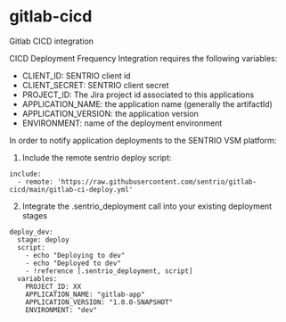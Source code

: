 # gitlab-cicd
Gitlab CICD integration

CICD Deployment Frequency Integration requires the following variables:

* CLIENT_ID: SENTRIO client id
* CLIENT_SECRET: SENTRIO client secret
* PROJECT_ID: The Jira project id associated to this applications
* APPLICATION_NAME: the application name (generally the artifactId)
* APPLICATION_VERSION: the application version
* ENVIRONMENT: name of the deployment environment

In order to notify application deployments to the SENTRIO VSM platform:

1. Include the remote sentrio deploy script:

```
include:
  - remote: 'https://raw.githubusercontent.com/sentrio/gitlab-cicd/main/gitlab-ci-deploy.yml'
```

2. Integrate the .sentrio_deployment call into your existing deployment stages

```
deploy_dev:
  stage: deploy
  script:
    - echo "Deploying to dev"
    - echo "Deployed to dev"
    - !reference [.sentrio_deployment, script]
  variables:
    PROJECT_ID: XX
    APPLICATION_NAME: "gitlab-app"
    APPLICATION_VERSION: "1.0.0-SNAPSHOT"
    ENVIRONMENT: "dev"
```
